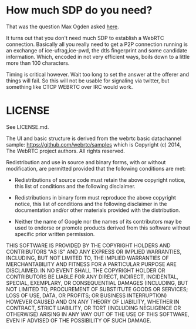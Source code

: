 # How much SDP do you need?
That was the question Max Ogden asked [here](https://twitter.com/maxogden/status/580555197870665728).

It turns out that you don't need much SDP to establish a WebRTC connection.
Basically all you really need to get a P2P connection running is an exchange of
ice-ufrag,ice-pwd, the dtls fingerprint and some candidate information.
Which, encoded in not very efficient ways, boils down to a little more than 100 characters.

Timing is critical however. Wait too long to set the answer at the offerer and things will fail.
So this will not be usable for signaling via twitter, but something like CTCP WEBRTC
over IRC would work.

# LICENSE
See LICENSE.md.

The UI and basic structure is derived from the webrtc basic datachannel sample:
https://github.com/webrtc/samples
which is
Copyright (c) 2014, The WebRTC project authors. All rights reserved.

Redistribution and use in source and binary forms, with or without
modification, are permitted provided that the following conditions are
met:

  * Redistributions of source code must retain the above copyright
    notice, this list of conditions and the following disclaimer.

  * Redistributions in binary form must reproduce the above copyright
    notice, this list of conditions and the following disclaimer in
    the documentation and/or other materials provided with the
    distribution.

  * Neither the name of Google nor the names of its contributors may
    be used to endorse or promote products derived from this software
    without specific prior written permission.

THIS SOFTWARE IS PROVIDED BY THE COPYRIGHT HOLDERS AND CONTRIBUTORS
"AS IS" AND ANY EXPRESS OR IMPLIED WARRANTIES, INCLUDING, BUT NOT
LIMITED TO, THE IMPLIED WARRANTIES OF MERCHANTABILITY AND FITNESS FOR
A PARTICULAR PURPOSE ARE DISCLAIMED. IN NO EVENT SHALL THE COPYRIGHT
HOLDER OR CONTRIBUTORS BE LIABLE FOR ANY DIRECT, INDIRECT, INCIDENTAL,
SPECIAL, EXEMPLARY, OR CONSEQUENTIAL DAMAGES (INCLUDING, BUT NOT
LIMITED TO, PROCUREMENT OF SUBSTITUTE GOODS OR SERVICES; LOSS OF USE,
DATA, OR PROFITS; OR BUSINESS INTERRUPTION) HOWEVER CAUSED AND ON ANY
THEORY OF LIABILITY, WHETHER IN CONTRACT, STRICT LIABILITY, OR TORT
(INCLUDING NEGLIGENCE OR OTHERWISE) ARISING IN ANY WAY OUT OF THE USE
OF THIS SOFTWARE, EVEN IF ADVISED OF THE POSSIBILITY OF SUCH DAMAGE.
